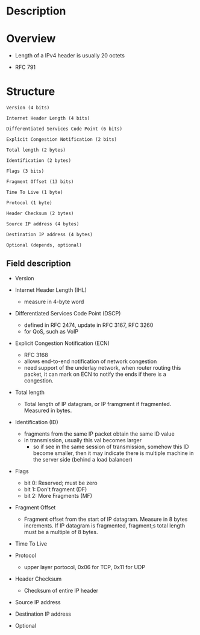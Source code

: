 # Description


# Overview
* Length of a IPv4 header is usually 20 octets

* RFC 791

# Structure

    Version (4 bits)

    Internet Header Length (4 bits)

    Differentiated Services Code Point (6 bits)

    Explicit Congestion Notification (2 bits)

    Total length (2 bytes)

    Identification (2 bytes)

    Flags (3 bits)

    Fragment Offset (13 bits)

    Time To Live (1 byte)

    Protocol (1 byte)

    Header Checksum (2 bytes)

    Source IP address (4 bytes)

    Destination IP address (4 bytes)

    Optional (depends, optional)


## Field description
* Version

* Internet Header Length (IHL)
    * measure in 4-byte word

* Differentiated Services Code Point (DSCP)
    * defined in RFC 2474, update in RFC 3167, RFC 3260
    * for QoS, such as VoIP

* Explicit  Congestion Notification (ECN)
    * RFC 3168
    * allows end-to-end notification of network congestion
    * need support of the underlay network, when router routing this packet, it can mark on ECN to notify the ends if there is a congestion.
    
* Total length
    * Total length of IP datagram, or IP framgment if fragmented. Measured in bytes.

* Identification (ID)
    * fragments from the same IP packet obtain the same ID value
    * in transmission, usually this val becomes larger
        * so if see in the same session of transmission, somehow this ID become smaller, then it may indicate there is multiple machine in the server side (behind a load balancer)

* Flags
    * bit 0: Reserved; must be zero
    * bit 1: Don't fragment (DF)
    * bit 2: More Fragments (MF)

* Fragment Offset
    * Fragment offset from the start of IP datagram. Measure in 8 bytes increments. If IP datagram is fragmented, fragment;s total length must be a multiple of 8 bytes.

* Time To Live

* Protocol
    * upper layer portocol, 0x06 for TCP, 0x11 for UDP

* Header Checksum
    * Checksum of entire IP header

* Source IP address

* Destination IP address

* Optional
